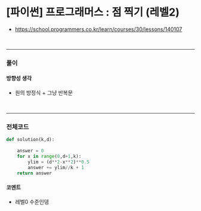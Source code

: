 # **\[파이썬\] 프로그래머스 : 점 찍기 (레벨2)**
* https://school.programmers.co.kr/learn/courses/30/lessons/140107
<br>


---

### **풀이**

#### **방향성 생각**
* 원의 방정식 +   그냥 반복문

<br>

---

### **전체코드**
```python
def solution(k,d):
    
    answer = 0
    for x in range(0,d+1,k):
        ylim = (d**2-x**2)**0.5
        answer += ylim//k + 1           
    return answer
```

#### **코멘트**

* 레벨0 수준인뎅